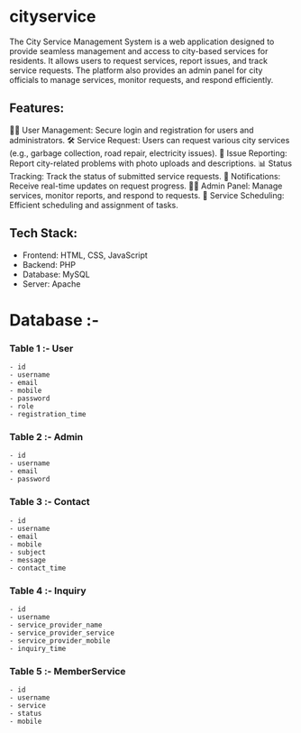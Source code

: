 # cityservice
 The City Service Management System is a web application designed to provide seamless management and access to city-based services for residents. It allows users to request services, report issues, and track service requests. The platform also provides an admin panel for city officials to manage services, monitor requests, and respond efficiently.

## Features:
🧑‍💻 User Management: Secure login and registration for users and administrators.
🛠 Service Request: Users can request various city services (e.g., garbage collection, road repair, electricity issues).
📢 Issue Reporting: Report city-related problems with photo uploads and descriptions.
📊 Status Tracking: Track the status of submitted service requests.
🔔 Notifications: Receive real-time updates on request progress.
🧑‍✈️ Admin Panel: Manage services, monitor reports, and respond to requests.
📅 Service Scheduling: Efficient scheduling and assignment of tasks.

## Tech Stack:
- Frontend: HTML, CSS, JavaScript
- Backend: PHP
- Database: MySQL
- Server: Apache



# Database :- 
### Table 1 :- User
    - id
    - username
    - email
    - mobile
    - password
    - role
    - registration_time

### Table 2 :- Admin
    - id
    - username
    - email
    - password

### Table 3 :- Contact 
    - id
    - username
    - email
    - mobile
    - subject
    - message
    - contact_time

### Table 4 :- Inquiry
    - id
    - username
    - service_provider_name
    - service_provider_service
    - service_provider_mobile
    - inquiry_time

### Table 5 :- MemberService
    - id
    - username
    - service
    - status
    - mobile